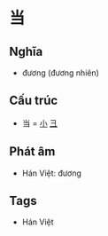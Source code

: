 # 当

## Nghĩa

* đương (đương nhiên)

## Cấu trúc
* 当 = [小](小.md) [彐](彐.md)

## Phát âm

* Hán Việt: đương

## Tags
* Hán Việt

<script>window.HANZI_FIELD='当';</script>
